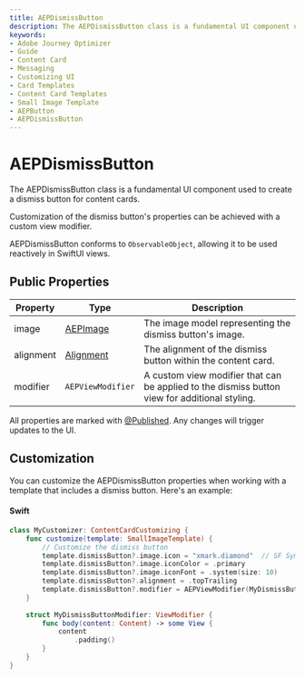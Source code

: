 ```yaml
---
title: AEPDismissButton
description: The AEPDismissButton class is a fundamental UI component used to create a dismiss button for content cards.
keywords:
- Adobe Journey Optimizer
- Guide
- Content Card
- Messaging
- Customizing UI
- Card Templates
- Content Card Templates
- Small Image Template
- AEPButton
- AEPDismissButton
---
```


# AEPDismissButton

The AEPDismissButton class is a fundamental UI component used to create a dismiss button for content cards.

Customization of the dismiss button's properties can be achieved with a custom view modifier.

AEPDismissButton conforms to `ObservableObject`, allowing it to be used reactively in SwiftUI views.

## Public Properties

| Property |	Type |	Description |
| --- | --- | --- |
| image | [AEPImage](aepimage.md) |	The image model representing the dismiss button's image. |
| alignment | [Alignment](https://developer.apple.com/documentation/swiftui/alignment) |	The alignment of the dismiss button within the content card. |
| modifier |	`AEPViewModifier` |	A custom view modifier that can be applied to the dismiss button view for additional styling. |

<InlineAlert variant="info" slots="text"/>

All properties are marked with [@Published](https://developer.apple.com/documentation/combine/published). Any changes will trigger updates to the UI.

## Customization

You can customize the AEPDismissButton properties when working with a template that includes a dismiss button. Here's an example:

<CodeBlock slots="heading, code" repeat="1" languages="Swift" />

#### Swift

```swift
class MyCustomizer: ContentCardCustomizing {
    func customize(template: SmallImageTemplate) {        
        // Customize the dismiss button
        template.dismissButton?.image.icon = "xmark.diamond"  // SF Symbol name
        template.dismissButton?.image.iconColor = .primary
        template.dismissButton?.image.iconFont = .system(size: 10)
        template.dismissButton?.alignment = .topTrailing
        template.dismissButton?.modifier = AEPViewModifier(MyDismissButtonModifier())
    }
    
    struct MyDismissButtonModifier: ViewModifier {
        func body(content: Content) -> some View {
            content
                .padding()                
        }
    }
}
```